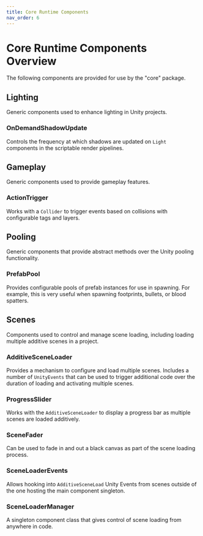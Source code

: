 ```yaml
---
title: Core Runtime Components
nav_order: 6
---
```


# Core Runtime Components Overview

The following components are provided for use by the "core" package.

## Lighting

Generic components used to enhance lighting in Unity projects.

### OnDemandShadowUpdate

Controls the frequency at which shadows are updated on `Light` components in the scriptable render pipelines.

## Gameplay

Generic components used to provide gameplay features.

### ActionTrigger

Works with a `Collider` to trigger events based on collisions with configurable tags and layers.

## Pooling

Generic components that provide abstract methods over the Unity pooling functionality.

### PrefabPool

Provides configurable pools of prefab instances for use in spawning. For example, this is very useful when spawning footprints, bullets, or blood spatters.

## Scenes

Components used to control and manage scene loading, including loading multiple additive scenes in a project.

### AdditiveSceneLoader

Provides a mechanism to configure and load multiple scenes. Includes a number of `UnityEvents` that can be used to trigger additional code over the duration of loading and activating multiple scenes.

### ProgressSlider

Works with the `AdditiveSceneLoader` to display a progress bar as multiple scenes are loaded additively.

### SceneFader

Can be used to fade in and out a black canvas as part of the scene loading process.

### SceneLoaderEvents

Allows hooking into `AdditiveSceneLoad` Unity Events from scenes outside of the one hosting the main component singleton.

### SceneLoaderManager

A singleton component class that gives control of scene loading from anywhere in code.
